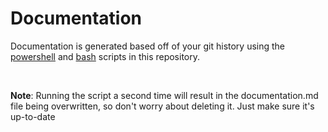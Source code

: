 ﻿

 # Documentation

Documentation is generated based off of your git history using the
<a href="https://github.com/GilmoreGigabytes/Template/blob/main/update_documentation.ps1" target="_blank">powershell</a> and
<a href="https://github.com/GilmoreGigabytes/Template/blob/main/update_documentation.bash" target="_blank">
bash</a> scripts in this repository.

<br>

**Note**:
Running the script a second time will result in the documentation.md file being overwritten,
so don't worry about deleting it. Just make sure it's up-to-date
